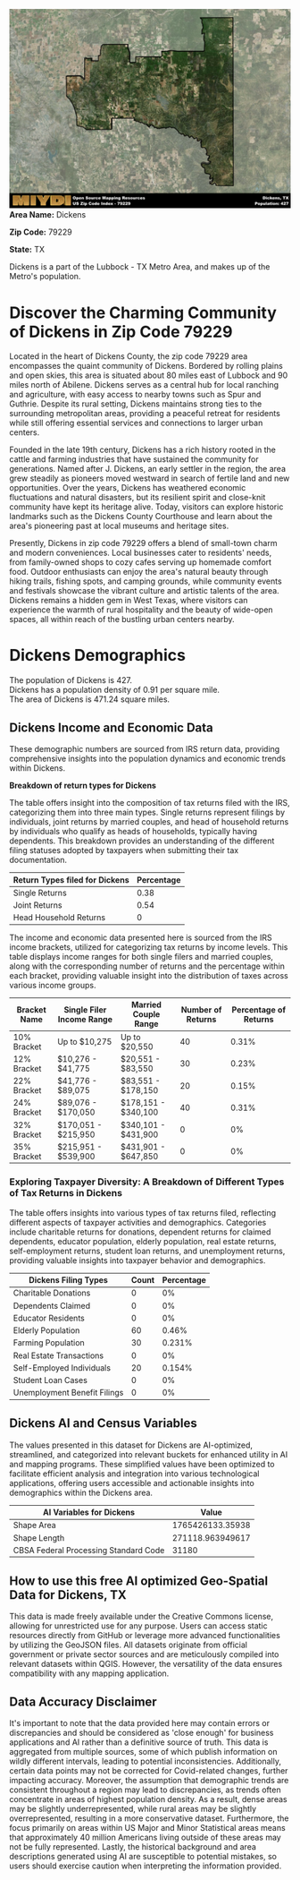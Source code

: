 ![Image Alt Text](../_images/79229.png)
**Area Name:** Dickens

**Zip Code:** 79229

**State:** TX

Dickens is a part of the Lubbock - TX Metro Area, and makes up  of the Metro's population.  

# Discover the Charming Community of Dickens in Zip Code 79229

Located in the heart of Dickens County, the zip code 79229 area encompasses the quaint community of Dickens. Bordered by rolling plains and open skies, this area is situated about 80 miles east of Lubbock and 90 miles north of Abilene. Dickens serves as a central hub for local ranching and agriculture, with easy access to nearby towns such as Spur and Guthrie. Despite its rural setting, Dickens maintains strong ties to the surrounding metropolitan areas, providing a peaceful retreat for residents while still offering essential services and connections to larger urban centers.

Founded in the late 19th century, Dickens has a rich history rooted in the cattle and farming industries that have sustained the community for generations. Named after J. Dickens, an early settler in the region, the area grew steadily as pioneers moved westward in search of fertile land and new opportunities. Over the years, Dickens has weathered economic fluctuations and natural disasters, but its resilient spirit and close-knit community have kept its heritage alive. Today, visitors can explore historic landmarks such as the Dickens County Courthouse and learn about the area's pioneering past at local museums and heritage sites.

Presently, Dickens in zip code 79229 offers a blend of small-town charm and modern conveniences. Local businesses cater to residents' needs, from family-owned shops to cozy cafes serving up homemade comfort food. Outdoor enthusiasts can enjoy the area's natural beauty through hiking trails, fishing spots, and camping grounds, while community events and festivals showcase the vibrant culture and artistic talents of the area. Dickens remains a hidden gem in West Texas, where visitors can experience the warmth of rural hospitality and the beauty of wide-open spaces, all within reach of the bustling urban centers nearby.

# Dickens Demographics

The population of Dickens is 427.  
Dickens has a population density of 0.91 per square mile.  
The area of Dickens is 471.24 square miles.  

## Dickens Income and Economic Data

These demographic numbers are sourced from IRS return data, providing comprehensive insights into the population dynamics and economic trends within Dickens.

**Breakdown of return types for Dickens**

The table offers insight into the composition of tax returns filed with the IRS, categorizing them into three main types. Single returns represent filings by individuals, joint returns by married couples, and head of household returns by individuals who qualify as heads of households, typically having dependents. This breakdown provides an understanding of the different filing statuses adopted by taxpayers when submitting their tax documentation.

| Return Types filed for Dickens                              | Percentage          |
|----------------------------------------------------------|---------------------|
| Single Returns                                            | 0.38 |
| Joint Returns                                             | 0.54 |
| Head Household Returns                                    | 0 |

The income and economic data presented here is sourced from the IRS income brackets, utilized for categorizing tax returns by income levels. This table displays income ranges for both single filers and married couples, along with the corresponding number of returns and the percentage within each bracket, providing valuable insight into the distribution of taxes across various income groups.

| Bracket Name       | Single Filer Income Range | Married Couple Range | Number of Returns | Percentage of Returns |
|--------------------|----------------------------|----------------------|-------------------|-----------------------|
| 10% Bracket        | Up to $10,275              | Up to $20,550        | 40 | 0.31% |
| 12% Bracket        | $10,276 - $41,775          | $20,551 - $83,550    | 30 | 0.23% |
| 22% Bracket        | $41,776 - $89,075          | $83,551 - $178,150   | 20 | 0.15% |
| 24% Bracket        | $89,076 - $170,050         | $178,151 - $340,100  | 40 | 0.31% |
| 32% Bracket        | $170,051 - $215,950        | $340,101 - $431,900  | 0 | 0% |
| 35% Bracket        | $215,951 - $539,900        | $431,901 - $647,850  | 0 | 0% |

### Exploring Taxpayer Diversity: A Breakdown of Different Types of Tax Returns in Dickens

The table offers insights into various types of tax returns filed, reflecting different aspects of taxpayer activities and demographics. Categories include charitable returns for donations, dependent returns for claimed dependents, educator population, elderly population, real estate returns, self-employment returns, student loan returns, and unemployment returns, providing valuable insights into taxpayer behavior and demographics.

| Dickens Filing Types                    | Count | Percentage |
|--------------------------------------|-------|------------|
| Charitable Donations                 | 0 | 0% |
| Dependents Claimed                   | 0 | 0% |
| Educator Residents                   | 0 | 0% |
| Elderly Population                   | 60 | 0.46% |
| Farming Population                   | 30 | 0.231% |
| Real Estate Transactions             | 0 | 0% |
| Self-Employed Individuals            | 20 | 0.154% |
| Student Loan Cases                   | 0 | 0% |
| Unemployment Benefit Filings         | 0 | 0% |

## Dickens AI and Census Variables

The values presented in this dataset for Dickens are AI-optimized, streamlined, and categorized into relevant buckets for enhanced utility in AI and mapping programs. These simplified values have been optimized to facilitate efficient analysis and integration into various technological applications, offering users accessible and actionable insights into demographics within the Dickens area.

| AI Variables for Dickens | Value |
|-------------|-------|
| Shape Area | 1765426133.35938 |
| Shape Length | 271118.963949617 |
| CBSA Federal Processing Standard Code | 31180 |

## How to use this free AI optimized Geo-Spatial Data for Dickens, TX

This data is made freely available under the Creative Commons license, allowing for unrestricted use for any purpose. Users can access static resources directly from GitHub or leverage more advanced functionalities by utilizing the GeoJSON files. All datasets originate from official government or private sector sources and are meticulously compiled into relevant datasets within QGIS. However, the versatility of the data ensures compatibility with any mapping application.

## Data Accuracy Disclaimer
It's important to note that the data provided here may contain errors or discrepancies and should be considered as 'close enough' for business applications and AI rather than a definitive source of truth. This data is aggregated from multiple sources, some of which publish information on wildly different intervals, leading to potential inconsistencies. Additionally, certain data points may not be corrected for Covid-related changes, further impacting accuracy. Moreover, the assumption that demographic trends are consistent throughout a region may lead to discrepancies, as trends often concentrate in areas of highest population density. As a result, dense areas may be slightly underrepresented, while rural areas may be slightly overrepresented, resulting in a more conservative dataset. Furthermore, the focus primarily on areas within US Major and Minor Statistical areas means that approximately 40 million Americans living outside of these areas may not be fully represented. Lastly, the historical background and area descriptions generated using AI are susceptible to potential mistakes, so users should exercise caution when interpreting the information provided.
